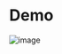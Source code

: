 # Demo
![image](https://user-images.githubusercontent.com/88367016/165505488-ba8fa541-b30e-4866-9a4f-b8c010cdccc1.png)
